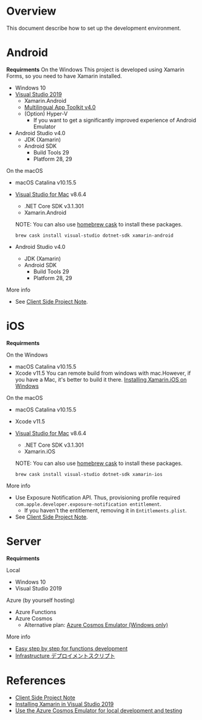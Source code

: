 # Overview

This document describe how to set up the development environment.

# Android

**Requirments**
On the Windows
This project is developed using Xamarin Forms, so you need to have Xamarin installed.

- Windows 10
- [Visual Studio 2019](https://visualstudio.microsoft.com/en/vs/community/)
  - Xamarin.Android
  - [Multilingual App Toolkit v4.0](https://marketplace.visualstudio.com/items?itemName=MultilingualAppToolkit.MultilingualAppToolkit-18308)
  - (Option) Hyper-V
	- If you want to get a significantly improved experience of Android Emulator
- Android Studio v4.0
  - JDK (Xamarin)
  - Android SDK
	- Build Tools 29
	- Platform 28, 29

On the macOS

- macOS Catalina v10.15.5
- [Visual Studio for Mac](https://visualstudio.microsoft.com/ja/vs/mac/xamarin/) v8.6.4
  - .NET Core SDK v3.1.301
  - Xamarin.Android

  NOTE: You can also use [homebrew cask](https://github.com/Homebrew/homebrew-cask) to install these packages.

  ```
  brew cask install visual-studio dotnet-sdk xamarin-android
  ```

- Android Studio v4.0
  - JDK (Xamarin)
  - Android SDK
	- Build Tools 29
	- Platform 28, 29

More info

- See [Client Side Project Note](Developer-Node.md).

# iOS

**Requirments**

On the Windows

- macOS Catalina v10.15.5
- Xcode v11.5
You can remote build from windows with mac.However, if you have a Mac, it's better to build it there.
[Installing Xamarin.iOS on Windows](https://docs.microsoft.com/en-us/xamarin/ios/get-started/installation/windows/connecting-to-mac/)

On the macOS

- macOS Catalina v10.15.5
- Xcode v11.5
- [Visual Studio for Mac](https://visualstudio.microsoft.com/ja/vs/mac/xamarin/) v8.6.4
  - .NET Core SDK v3.1.301
  - Xamarin.iOS

  NOTE: You can also use [homebrew cask](https://github.com/Homebrew/homebrew-cask) to install these packages.

  ```
  brew cask install visual-studio dotnet-sdk xamarin-ios
  ```

More info

- Use Exposure Notification API. Thus, provisioning profile required `com.apple.developer.exposure-notification entitlement`.
  - If you haven't the entitlement, removing it in `Entitlements.plist`.
- See [Client Side Project Note](Developer-Node.md).

# Server

**Requirments**

Local

- Windows 10
- Visual Studio 2019

Azure (by yourself hosting)

- Azure Functions
- Azure Cosmos
  - Alternative plan: [Azure Cosmos Emulator (Windows only)](https://docs.microsoft.com/en-us/azure/cosmos-db/local-emulator-release-notes)

More info

- [Easy step by step for functions development](./step-by-step-for-functions-development.md)
- [Infrastructure デプロイメントスクリプト](../infrastructure/Readme.md)

# References

- [Client Side Project Note](Developer-Node.md)
- [Installing Xamarin in Visual Studio 2019](https://docs.microsoft.com/en-us/xamarin/get-started/installation/windows)
- [Use the Azure Cosmos Emulator for local development and testing](https://docs.microsoft.com/en-us/azure/cosmos-db/local-emulator)

